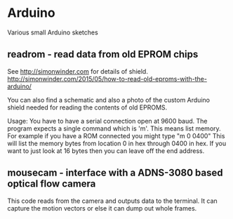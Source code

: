 # Arduino
Various small Arduino sketches

## readrom - read data from old EPROM chips
See http://simonwinder.com for details of shield.
http://simonwinder.com/2015/05/how-to-read-old-eproms-with-the-arduino/

You can also find a schematic and also a photo of the custom Arduino shield needed for reading the contents of old EPROMS.

Usage: You have to have a serial connection open at 9600 baud. The program expects a single command which is 'm'. This means list memory. For example if you have a ROM connected you might type "m 0 0400" This will list the memory bytes from location 0 in hex through 0400 in hex. If you want to just look at 16 bytes then you can leave off the end address.

## mousecam - interface with a ADNS-3080 based optical flow camera

This code reads from the camera and outputs data to the terminal. It can capture the motion vectors or else it can dump out whole frames.


